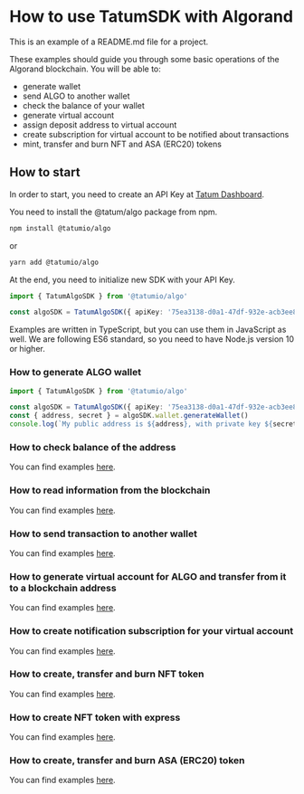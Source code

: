 # How to use TatumSDK with Algorand

This is an example of a README.md file for a project.

These examples should guide you through some basic operations of the Algorand blockchain. You will be able to:

- generate wallet
- send ALGO to another wallet
- check the balance of your wallet
- generate virtual account
- assign deposit address to virtual account
- create subscription for virtual account to be notified about transactions
- mint, transfer and burn NFT and ASA (ERC20) tokens

## How to start

In order to start, you need to create an API Key at [Tatum Dashboard](https://dashboard.tatum.io).

You need to install the @tatum/algo package from npm.

```bash
npm install @tatumio/algo
```

or

```bash
yarn add @tatumio/algo
```

At the end, you need to initialize new SDK with your API Key.

```typescript
import { TatumAlgoSDK } from '@tatumio/algo'

const algoSDK = TatumAlgoSDK({ apiKey: '75ea3138-d0a1-47df-932e-acb3ee807dab' })
```

Examples are written in TypeScript, but you can use them in JavaScript as well. We are following ES6 standard, so you
need to have Node.js version 10 or higher.

### How to generate ALGO wallet

```typescript
import { TatumAlgoSDK } from '@tatumio/algo'

const algoSDK = TatumAlgoSDK({ apiKey: '75ea3138-d0a1-47df-932e-acb3ee807dab' })
const { address, secret } = algoSDK.wallet.generateWallet()
console.log(`My public address is ${address}, with private key ${secret}.`)
```

### How to check balance of the address

You can find examples [here](./src/app/algo.balance.example.ts).

### How to read information from the blockchain

You can find examples [here](./src/app/algo.blockchain.example.ts).

### How to send transaction to another wallet

You can find examples [here](./src/app/algo.tx.example.ts).

### How to generate virtual account for ALGO and transfer from it to a blockchain address

You can find examples [here](./src/app/algo.virtualAccount.example.ts).

### How to create notification subscription for your virtual account
You can find examples [here](./src/app/algo.subscriptions.example.ts).

### How to create, transfer and burn NFT token
You can find examples [here](./src/app/algo.nft.example.ts).

### How to create NFT token with express
You can find examples [here](./src/app/algo.nft.express.mint.example.ts).

### How to create, transfer and burn ASA (ERC20) token
You can find examples [here](./src/app/algo.asa.example.ts).
